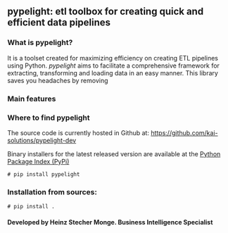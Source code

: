 ## pypelight: etl toolbox for creating quick and efficient data pipelines

### What is pypelight?
It is a toolset created for maximizing efficiency on creating ETL pipelines using Python. <em>pypelight</em> aims to facilitate a comprehensive framework for extracting, transforming and loading data in an easy manner. This library saves you headaches by removing 

### Main features

### Where to find pypelight
The source code is currently hosted in Github at: https://github.com/kai-solutions/pypelight-dev

Binary installers for the latest released version are available at the <a target="_blank" href="https://pypi.org/project/pypelight">Python Package Index (PyPi)</a>

	# pip install pypelight

### Installation from sources:
	# pip install .
	
#### Developed by Heinz Stecher Monge. Business Intelligence Specialist